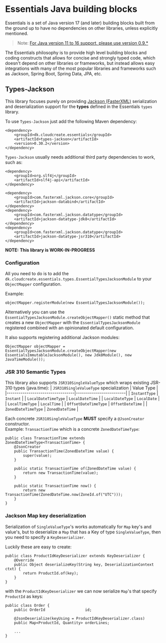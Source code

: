 # Essentials Java building blocks

Essentials is a set of Java version 17 (and later) building blocks built from the ground up to have no dependencies
on other libraries, unless explicitly mentioned.

> Note: [For Java version 11 to 16 support, please use version 0.9.*](https://github.com/cloudcreate-dk/essentials-project/tree/java11)

The Essentials philosophy is to provide high level building blocks and coding constructs that allows for concise and
strongly typed code, which doesn't depend on other libraries or frameworks, but instead allows easy integrations with
many of the most popular libraries and frameworks such as Jackson, Spring Boot, Spring Data, JPA, etc.

## Types-Jackson

This library focuses purely on providing [Jackson (FasterXML)](https://github.com/FasterXML/jackson) serialization and deserialization support
for the **types** defined in the Essentials `types` library.

To use `Types-Jackson` just add the following Maven dependency:

```
<dependency>
    <groupId>dk.cloudcreate.essentials</groupId>
    <artifactId>types-jackson</artifactId>
    <version>0.30.2</version>
</dependency>
```

`Types-Jackson` usually needs additional third party dependencies to work, such as:

```
<dependency>
    <groupId>org.slf4j</groupId>
    <artifactId>slf4j-api</artifactId>
</dependency>

<dependency>
    <groupId>com.fasterxml.jackson.core</groupId>
    <artifactId>jackson-databind</artifactId>
</dependency>
<dependency>
    <groupId>com.fasterxml.jackson.datatype</groupId>
    <artifactId>jackson-datatype-jdk8</artifactId>
</dependency>
<dependency>
    <groupId>com.fasterxml.jackson.datatype</groupId>
    <artifactId>jackson-datatype-jsr310</artifactId>
</dependency>
```

**NOTE:**
**This library is WORK-IN-PROGRESS**

### Configuration

All you need to do is to add the `dk.cloudcreate.essentials.types.EssentialTypesJacksonModule` to your `ObjectMapper`
configuration.

Example:

```
objectMapper.registerModule(new EssentialTypesJacksonModule());
```

Alternatively you can use the `EssentialTypesJacksonModule.createObjectMapper()` static method that creates a new
`ObjectMapper` with the `EssentialTypesJacksonModule` registered combined with an opinionated default configuration.

It also supports registering additional Jackson modules:

```
ObjectMapper objectMapper = EssentialTypesJacksonModule.createObjectMapper(new EssentialsImmutableJacksonModule(), new Jdk8Module(), new JavaTimeModule());
```

### JSR 310 Semantic Types

This library also supports `JSR310SingleValueType` which wraps existing JSR-310 types (java.time):
| `JSR310SingleValueType` specialization | Value Type |
|----------------------------------|-------------------------|
| `InstantType`                    | `Instant`               |
| `LocalDateTimeType`              | `LocalDateTime`         |
| `LocalDateType`                  | `LocalDate`             |
| `LocalTimeType`                  | `LocalTime`             |
| `OffsetDateTimeType`             | `OffsetDateTime`        |
| `ZonedDateTimeType`              | `ZonedDateTime`         |

Each concrete `JSR310SingleValueType` **MUST** specify a `@JsonCreator` constructor.  
Example: `TransactionTime` which is a concrete `ZonedDateTimeType`:
```
public class TransactionTime extends ZonedDateTimeType<TransactionTime> {
    @JsonCreator
    public TransactionTime(ZonedDateTime value) {
        super(value);
    }

    public static TransactionTime of(ZonedDateTime value) {
        return new TransactionTime(value);
    }

    public static TransactionTime now() {
        return new TransactionTime(ZonedDateTime.now(ZoneId.of("UTC")));
    }
}
```

### Jackson Map key deserialization

Serialization of `SingleValueType`'s works automatically for `Map` key's and value's, but to deserialize a `Map` that has a Key of type `SingleValueType`, then you need to specify a `KeyDeserializer`.

Luckily these are easy to create:

```
public class ProductIdKeyDeserializer extends KeyDeserializer {
    @Override
    public Object deserializeKey(String key, DeserializationContext ctxt) {
        return ProductId.of(key);
    }
}
```

with the `ProductIdKeyDeserializer` we can now serialize `Map`'s that specify `ProductId` as keys:

```
public class Order {
    public OrderId                  id;

    @JsonDeserialize(keyUsing = ProductIdKeyDeserializer.class)
    public Map<ProductId, Quantity> orderLines;
    
    ...
}
```